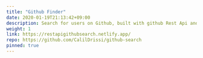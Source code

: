 ```yaml
---
title: "Github Finder"
date: 2020-01-19T21:13:42+09:00
description: Search for users on Github, built with github Rest Api and React using hooks and the context api.
weight: 1
link: https://restapigithubsearch.netlify.app/
repo: https://github.com/CalilDrissi/github-search
pinned: true
---
```

